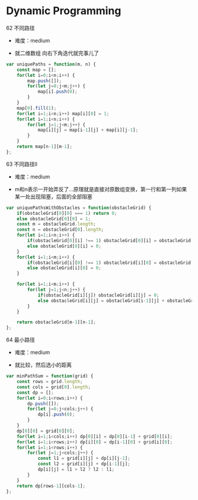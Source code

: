 <!--
 * @LastEditors: panda_liu
 * @LastEditTime: 2020-08-01 23:13:31
 * @FilePath: \yunniubaoc:\Users\23163\Desktop\web\leetcode\6.DynamcProgramming.md
 * @Description: add some description
--> 
# Dynamic Programming 

62 不同路径

- 难度：medium

- 就二维数组 向右下角迭代就完事儿了

``` js
var uniquePaths = function(m, n) {
    const map = [];
    for(let i=0;i<n;i++) {
        map.push([]);
        for(let j=0;j<m;j++) {
            map[i].push(0);
        }
    }
    map[0].fill(1);
    for(let i=1;i<n;i++) map[i][0] = 1;
    for(let i=1;i<n;i++) {
        for(let j=1;j<m;j++) {
            map[i][j] = map[i-1][j] + map[i][j-1];
        }
    }
    return map[n-1][m-1];
};
```

63 不同路径II 

- 难度：medium

- m和n表示一开始弄反了...原理就是直接对原数组变换，第一行和第一列如果某一处出现阻塞，后面的全部阻塞

``` js
var uniquePathsWithObstacles = function(obstacleGrid) {
    if(obstacleGrid[0][0] === 1) return 0;
    else obstacleGrid[0][0] = 1;
    const m = obstacleGrid.length;
    const n = obstacleGrid[0].length;
    for(let i=1;i<n;i++) {
        if(obstacleGrid[0][i] !== 1) obstacleGrid[0][i] = obstacleGrid[0][i-1];
        else obstacleGrid[0][i] = 0;
    }
    for(let i=1;i<m;i++) {
        if(obstacleGrid[i][0] !== 1) obstacleGrid[i][0] = obstacleGrid[i-1][0];
        else obstacleGrid[i][0] = 0;
    }

    for(let i=1;i<m;i++) {
        for(let j=1;j<n;j++) {
            if(obstacleGrid[i][j]) obstacleGrid[i][j] = 0;
            else obstacleGrid[i][j] = obstacleGrid[i-1][j] + obstacleGrid[i][j-1];
        }
    }

    return obstacleGrid[m-1][n-1];
};
```

64 最小路径

- 难度：medium

- 就比较，然后选小的距离

``` js
var minPathSum = function(grid) {
    const rows = grid.length;
    const cols = grid[0].length;
    const dp = [];
    for(let i=0;i<rows;i++) {
        dp.push([]);
        for(let j=0;j<cols;j++) {
            dp[i].push(0);
        }
    }
    dp[0][0] = grid[0][0];
    for(let i=1;i<cols;i++) dp[0][i] = dp[0][i-1] + grid[0][i];
    for(let i=1;i<rows;i++) dp[i][0] = dp[i-1][0] + grid[i][0];
    for(let i=1;i<rows;i++) {
        for(let j=1;j<cols;j++) {
            const l1 = grid[i][j] + dp[i][j-1];
            const l2 = grid[i][j] + dp[i-1][j];
            dp[i][j] = l1 > l2 ? l2 : l1;
        }
    }
    return dp[rows-1][cols-1];
};
```